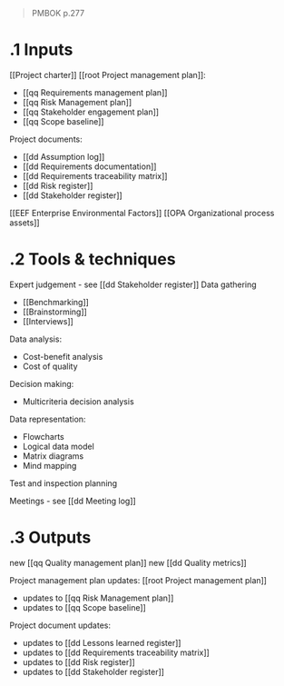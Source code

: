> PMBOK p.277
# .1 Inputs
[[Project charter]]
[[root Project management plan]]:
* [[qq Requirements management plan]]
* [[qq Risk Management plan]]
* [[qq Stakeholder engagement plan]]
* [[qq Scope baseline]]

Project documents:
* [[dd Assumption log]]
* [[dd Requirements documentation]]
* [[dd Requirements traceability matrix]]
* [[dd Risk register]]
* [[dd Stakeholder register]]

[[EEF Enterprise Environmental Factors]]
[[OPA Organizational process assets]]

# .2 Tools & techniques
Expert judgement - see [[dd Stakeholder register]]
Data gathering
* [[Benchmarking]]
* [[Brainstorming]]
* [[Interviews]]

Data analysis:
* Cost-benefit analysis
* Cost of quality

Decision making:
* Multicriteria decision analysis

Data representation:
* Flowcharts
* Logical data model
* Matrix diagrams
* Mind mapping

Test and inspection planning

Meetings - see [[dd Meeting log]]

# .3 Outputs
new [[qq Quality management plan]]
new [[dd Quality metrics]]

Project management plan updates: [[root Project management plan]]
* updates to [[qq Risk Management plan]]
* updates to [[qq Scope baseline]]


Project document updates:
* updates to [[dd Lessons learned register]]
* updates to [[dd Requirements traceability matrix]]
* updates to [[dd Risk register]]
* updates to [[dd Stakeholder register]]


